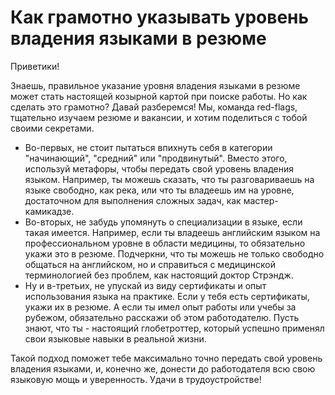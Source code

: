 # Как грамотно указывать уровень владения языками в резюме

Приветики!

Знаешь, правильное указание уровня владения языками в резюме может стать настоящей козырной картой при поиске работы. Но как сделать это грамотно? Давай разберемся!
Мы, команда red-flags, тщательно изучаем резюме и вакансии, и хотим поделиться с тобой своими секретами.

- Во-первых, не стоит пытаться впихнуть себя в категории "начинающий", "средний" или "продвинутый". Вместо этого, используй метафоры, чтобы передать свой уровень владения языком. Например, ты можешь сказать, что ты разговариваешь на языке свободно, как река, или что ты владеешь им на уровне, достаточном для выполнения сложных задач, как мастер-камикадзе.
- Во-вторых, не забудь упомянуть о специализации в языке, если такая имеется. Например, если ты владеешь английским языком на профессиональном уровне в области медицины, то обязательно укажи это в резюме. Подчеркни, что ты можешь не только свободно общаться на английском, но и справиться с медицинской терминологией без проблем, как настоящий доктор Стрэндж.
- Ну и в-третьих, не упускай из виду сертификаты и опыт использования языка на практике. Если у тебя есть сертификаты, укажи их в резюме. А если ты имел опыт работы или учебы за рубежом, обязательно расскажи об этом работодателю. Пусть знают, что ты - настоящий глобетроттер, который успешно применял свои языковые навыки в реальной жизни.

Такой подход поможет тебе максимально точно передать свой уровень владения языками, и, конечно же, донести до работодателя всю свою языковую мощь и уверенность. Удачи в трудоустройстве!
